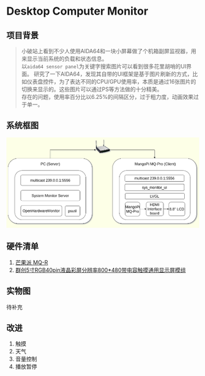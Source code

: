 # Desktop Computer Monitor
## 项目背景
> 小破站上看到不少人使用AIDA64和一块小屏幕做了个机箱副屏监视器，用来显示当前系统的负载和状态信息。  
以`aida64 sensor panel`为关键字搜索图片可以看到很多花里胡哨的UI界面。  研究了一下AIDA64，发现其自带的UI框架是基于图片刷新的方式，比如仪表盘控件，为了表达不同的CPU/GPU使用率，本质是通过16张图片的切换来显示的。这些图片可以通过PS等方法做的十分精美。  
存在的问题，使用率百分比以6.25%的间隔区分，过于粗力度，动画效果过于单一。

## 系统框图
![pic](res/diagram.png)

## 硬件清单
1. [芒果派 MQ-R][1]
2. [群创5寸RGB40pin液晶彩屏分辨率800*480带电容触摸通用显示屏模组][2]

[1]:https://mangopi.org/mqr
[2]:https://item.taobao.com/item.htm?spm=a1z09.2.0.0.4e1b2e8dejF06Z&id=644931601805&_u=e4jn04q6cd6

## 实物图
待补充

## 改进
1. 触摸
2. 天气
3. 音量控制
4. 播放暂停
